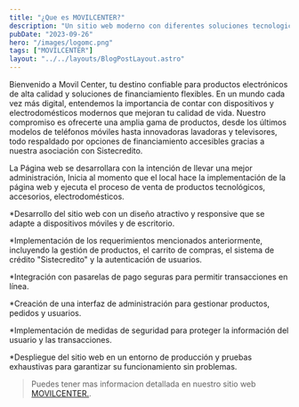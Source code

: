 ```yaml
---
title: "¿Que es MOVILCENTER?"
description: "Un sitio web moderno con diferentes soluciones tecnologicas "
pubDate: "2023-09-26"
hero: "/images/logomc.png"
tags: ["MOVILCENTER"]
layout: "../../layouts/BlogPostLayout.astro"
---
```


Bienvenido a Movil Center, tu destino confiable para productos electrónicos de alta calidad y soluciones de financiamiento flexibles. En un mundo cada vez más digital, entendemos la importancia de contar con dispositivos y electrodomésticos modernos que mejoran tu calidad de vida. Nuestro compromiso es ofrecerte una amplia gama de productos, desde los últimos modelos de teléfonos móviles hasta innovadoras lavadoras y televisores, todo respaldado por opciones de financiamiento accesibles gracias a nuestra asociación con Sistecredito.

La Página web se desarrollara con la intención de llevar una mejor administración,
Inicia al momento que el local hace la implementación de la página web y ejecuta el proceso de venta de productos tecnológicos, accesorios,  electrodomésticos.

*Desarrollo del sitio web con un diseño atractivo y responsive que se adapte a dispositivos móviles y de escritorio.

*Implementación de los requerimientos mencionados anteriormente, incluyendo la gestión de productos, el carrito de compras, el sistema de crédito "Sistecredito" y la autenticación de usuarios.

*Integración con pasarelas de pago seguras para permitir transacciones en línea.

*Creación de una interfaz de administración para gestionar productos, pedidos y usuarios.

*Implementación de medidas de seguridad para proteger la información del usuario y las transacciones.

*Despliegue del sitio web en un entorno de producción y pruebas exhaustivas para garantizar su funcionamiento sin problemas.


> Puedes tener mas informacion detallada en nuestro sitio web [MOVILCENTER.](https://github.com/snowpackjs/astro#-guides).




